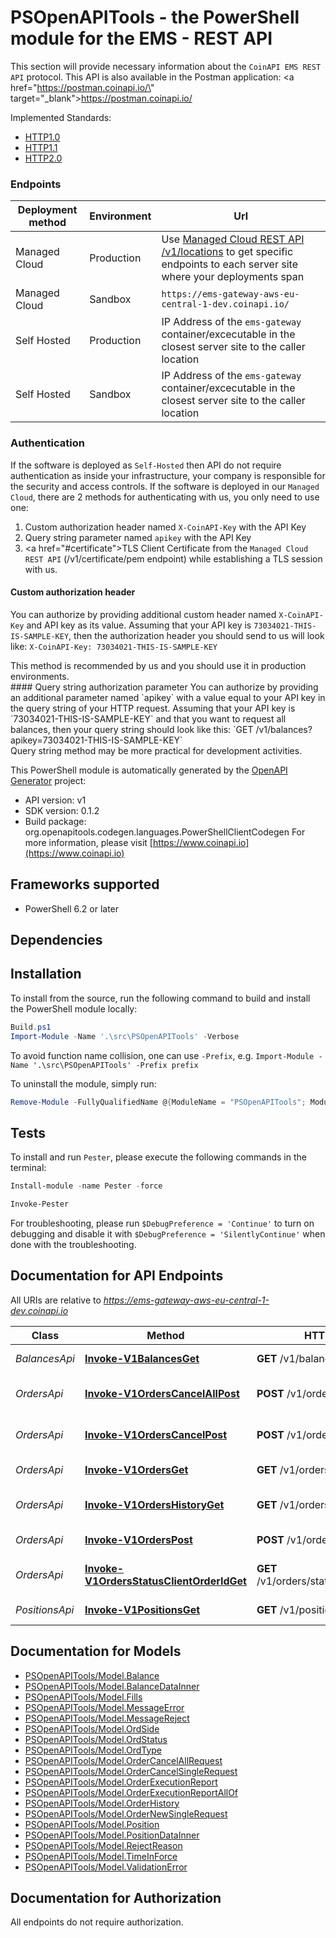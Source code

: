 # PSOpenAPITools - the PowerShell module for the EMS - REST API

This section will provide necessary information about the `CoinAPI EMS REST API` protocol.
This API is also available in the Postman application: <a href=\"https://postman.coinapi.io/\" target=\"_blank\">https://postman.coinapi.io/</a>      

Implemented Standards:

  * [HTTP1.0](https://datatracker.ietf.org/doc/html/rfc1945)
  * [HTTP1.1](https://datatracker.ietf.org/doc/html/rfc2616)
  * [HTTP2.0](https://datatracker.ietf.org/doc/html/rfc7540)
   
### Endpoints

<table>
  <thead>
    <tr>
      <th>Deployment method</th>
      <th>Environment</th>
      <th>Url</th>
    </tr>
  </thead>
  <tbody>
    <tr>
      <td>Managed Cloud</td>
      <td>Production</td>
      <td>Use <a href=\"#ems-docs-sh\">Managed Cloud REST API /v1/locations</a> to get specific endpoints to each server site where your deployments span</td>
    </tr>
    <tr>
      <td>Managed Cloud</td>
      <td>Sandbox</td>
      <td><code>https://ems-gateway-aws-eu-central-1-dev.coinapi.io/</code></td>
    </tr>
    <tr>
      <td>Self Hosted</td>
      <td>Production</td>
      <td>IP Address of the <code>ems-gateway</code> container/excecutable in the closest server site to the caller location</td>
    </tr>
    <tr>
      <td>Self Hosted</td>
      <td>Sandbox</td>
      <td>IP Address of the <code>ems-gateway</code> container/excecutable in the closest server site to the caller location</td>
    </tr>
  </tbody>
</table>

### Authentication
If the software is deployed as `Self-Hosted` then API do not require authentication as inside your infrastructure, your company is responsible for the security and access controls. 
If the software is deployed in our `Managed Cloud`, there are 2 methods for authenticating with us, you only need to use one:

 1. Custom authorization header named `X-CoinAPI-Key` with the API Key
 2. Query string parameter named `apikey` with the API Key
 3. <a href=\"#certificate\">TLS Client Certificate</a> from the `Managed Cloud REST API` (/v1/certificate/pem endpoint) while establishing a TLS session with us.

#### Custom authorization header
You can authorize by providing additional custom header named `X-CoinAPI-Key` and API key as its value.
Assuming that your API key is `73034021-THIS-IS-SAMPLE-KEY`, then the authorization header you should send to us will look like: `X-CoinAPI-Key: 73034021-THIS-IS-SAMPLE-KEY`
<aside class=\"success\">This method is recommended by us and you should use it in production environments.</aside>
#### Query string authorization parameter
You can authorize by providing an additional parameter named `apikey` with a value equal to your API key in the query string of your HTTP request.
Assuming that your API key is `73034021-THIS-IS-SAMPLE-KEY` and that you want to request all balances, then your query string should look like this: `GET /v1/balances?apikey=73034021-THIS-IS-SAMPLE-KEY`
<aside class=\"notice\">Query string method may be more practical for development activities.</aside>


This PowerShell module is automatically generated by the [OpenAPI Generator](https://openapi-generator.tech) project:

- API version: v1
- SDK version: 0.1.2
- Build package: org.openapitools.codegen.languages.PowerShellClientCodegen
    For more information, please visit [https://www.coinapi.io](https://www.coinapi.io)

<a name="frameworks-supported"></a>
## Frameworks supported
- PowerShell 6.2 or later

<a name="dependencies"></a>
## Dependencies

<a name="installation"></a>
## Installation


To install from the source, run the following command to build and install the PowerShell module locally:
```powershell
Build.ps1
Import-Module -Name '.\src\PSOpenAPITools' -Verbose
```

To avoid function name collision, one can use `-Prefix`, e.g. `Import-Module -Name '.\src\PSOpenAPITools' -Prefix prefix`

To uninstall the module, simply run:
```powershell
Remove-Module -FullyQualifiedName @{ModuleName = "PSOpenAPITools"; ModuleVersion = "0.1.2"}
```

<a name="tests"></a>
## Tests

To install and run `Pester`, please execute the following commands in the terminal:

```powershell
Install-module -name Pester -force

Invoke-Pester
```

For troubleshooting, please run `$DebugPreference = 'Continue'` to turn on debugging and disable it with `$DebugPreference = 'SilentlyContinue'` when done with the troubleshooting.

## Documentation for API Endpoints

All URIs are relative to *https://ems-gateway-aws-eu-central-1-dev.coinapi.io*

Class | Method | HTTP request | Description
------------ | ------------- | ------------- | -------------
*BalancesApi* | [**Invoke-V1BalancesGet**](docs/BalancesApi.md#Invoke-V1BalancesGet) | **GET** /v1/balances | Get balances
*OrdersApi* | [**Invoke-V1OrdersCancelAllPost**](docs/OrdersApi.md#Invoke-V1OrdersCancelAllPost) | **POST** /v1/orders/cancel/all | Cancel all orders request
*OrdersApi* | [**Invoke-V1OrdersCancelPost**](docs/OrdersApi.md#Invoke-V1OrdersCancelPost) | **POST** /v1/orders/cancel | Cancel order request
*OrdersApi* | [**Invoke-V1OrdersGet**](docs/OrdersApi.md#Invoke-V1OrdersGet) | **GET** /v1/orders | Get open orders
*OrdersApi* | [**Invoke-V1OrdersHistoryGet**](docs/OrdersApi.md#Invoke-V1OrdersHistoryGet) | **GET** /v1/orders/history | History of order changes
*OrdersApi* | [**Invoke-V1OrdersPost**](docs/OrdersApi.md#Invoke-V1OrdersPost) | **POST** /v1/orders | Send new order
*OrdersApi* | [**Invoke-V1OrdersStatusClientOrderIdGet**](docs/OrdersApi.md#Invoke-V1OrdersStatusClientOrderIdGet) | **GET** /v1/orders/status/{client_order_id} | Get order execution report
*PositionsApi* | [**Invoke-V1PositionsGet**](docs/PositionsApi.md#Invoke-V1PositionsGet) | **GET** /v1/positions | Get open positions


## Documentation for Models

 - [PSOpenAPITools/Model.Balance](docs/Balance.md)
 - [PSOpenAPITools/Model.BalanceDataInner](docs/BalanceDataInner.md)
 - [PSOpenAPITools/Model.Fills](docs/Fills.md)
 - [PSOpenAPITools/Model.MessageError](docs/MessageError.md)
 - [PSOpenAPITools/Model.MessageReject](docs/MessageReject.md)
 - [PSOpenAPITools/Model.OrdSide](docs/OrdSide.md)
 - [PSOpenAPITools/Model.OrdStatus](docs/OrdStatus.md)
 - [PSOpenAPITools/Model.OrdType](docs/OrdType.md)
 - [PSOpenAPITools/Model.OrderCancelAllRequest](docs/OrderCancelAllRequest.md)
 - [PSOpenAPITools/Model.OrderCancelSingleRequest](docs/OrderCancelSingleRequest.md)
 - [PSOpenAPITools/Model.OrderExecutionReport](docs/OrderExecutionReport.md)
 - [PSOpenAPITools/Model.OrderExecutionReportAllOf](docs/OrderExecutionReportAllOf.md)
 - [PSOpenAPITools/Model.OrderHistory](docs/OrderHistory.md)
 - [PSOpenAPITools/Model.OrderNewSingleRequest](docs/OrderNewSingleRequest.md)
 - [PSOpenAPITools/Model.Position](docs/Position.md)
 - [PSOpenAPITools/Model.PositionDataInner](docs/PositionDataInner.md)
 - [PSOpenAPITools/Model.RejectReason](docs/RejectReason.md)
 - [PSOpenAPITools/Model.TimeInForce](docs/TimeInForce.md)
 - [PSOpenAPITools/Model.ValidationError](docs/ValidationError.md)


## Documentation for Authorization

All endpoints do not require authorization.
